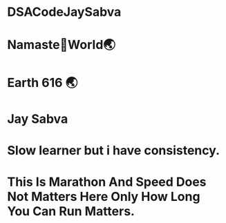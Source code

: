 # DSACodeJaySabva
# Namaste🙏World🌏
# Earth 616 🌏
# Jay Sabva 
# Slow learner but i have consistency.
# This Is Marathon And Speed Does Not Matters Here Only How Long You Can Run Matters.
